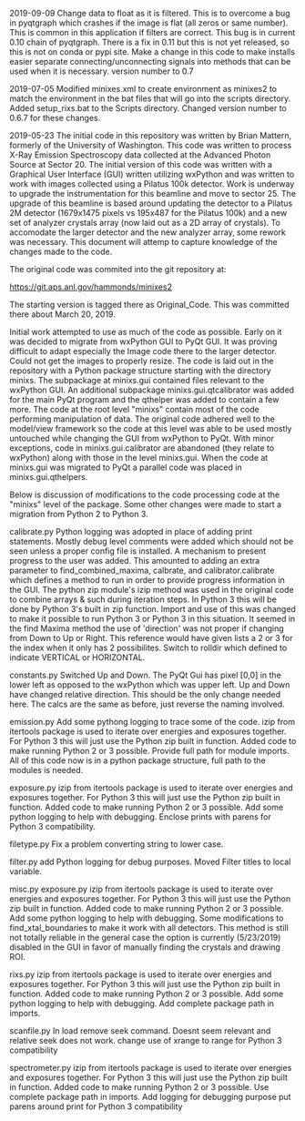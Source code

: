 2019-09-09
Change data to float as it is filtered.  This is to overcome a bug in pyqtgraph
which crashes if the image is flat (all zeros or same number).  This is common 
in this application if filters are correct.  This bug is in current 0.10 chain 
of pyqtgraph.  There is a fix in 0.11 but this is not yet released, so this is 
not on conda or pypi site.  Make a change in this code to make installs easier
separate connecting/unconnecting signals into methods that can be used when it
is necessary.
version number to 0.7

2019-07-05
Modified minixes.xml to create environment as minixes2 to match the 
environment in the bat files that will go into the scripts directory.
Added setup_rixs.bat to the Scripts directory.
Changed version number to 0.6.7 for these changes.



2019-05-23
The initial code in this repository was written by Brian Mattern, formerly
of the University of Washington.  This code was written to process X-Ray 
Emission Spectroscopy data collected at the Advanced Photon Source at 
Sector 20.  The initial version of this code was written with a Graphical
User Interface (GUI) written utilizing wxPython and was written to work
with images collected using a Pilatus 100k detector.
Work is underway to upgrade the instrumentation for this beamline and move
to sector 25.  The upgrade of this beamline is based around updating the 
detector to a Pilatus 2M detector (1679x1475 pixels vs 195x487 for the
Pilatus 100k) and a new set of analyzer crystals array (now laid out as a 
2D array of crystals).
To accomodate the larger detector and the new analyzer array, some rework 
was necessary.  This document will attemp to capture knowledge of the 
changes made to the code.

The original code was commited into the git repository at:

https://git.aps.anl.gov/hammonds/minixes2

The starting version is tagged there as Original_Code.  This was committed 
there about March 20, 2019.  

Initial work attempted to use as much of the code as possible.  Early on 
it was decided to migrate from wxPython GUI to PyQt GUI.  It was proving 
difficult to adapt especially the Image code there to the larger detector.
Could not get the images to properly resize.  The code is laid out in the 
repository with a Python package structure starting with the directory 
minixs.  The subpackage at minixs.gui contained files relevant to the 
wxPython GUI.  An additional subpackage minixs.gui.qtcalibrator was added 
for the main PyQt program and the qthelper was added to contain a few more.
The code at the root level "minixs" contain most of the code performing
manipulation of data.  The original code adhered well to the model/view 
framework so the code at this level was able to be used mostly untouched 
while changing the GUI from wxPython to PyQt.  With minor exceptions, code 
in minixs.gui.calibrator are abandoned (they relate to wxPython) along with 
those in the level minixs.gui.  When the code at minixs.gui was migrated to 
PyQt a parallel code was placed in minixs.gui.qthelpers.  

Below is discussion of modifications to the code processing code at the 
"minixs" level of the package.
Some other changes were made to start a migration from Python 2 to Python
3.

calibrate.py
Python logging was adopted in place of adding print statements.  Mostly 
debug level comments were added which should not be seen unless a proper 
config file is installed.
A mechanism to present progress to the user was added.  This amounted to 
adding an extra parameter to find_combined_maxima, calbrate, and 
calibrator.calibrate which defines a method to run in order to provide 
progress information in the GUI.
The python zip module's izip method was used in the original code to 
combine arrays & such during iteration steps.  In Python 3 this will be 
done by Python 3's built in zip function.  Import and use of this was changed
to make it possible to run Python 3 or Python 3 in this situation.
It seemed in the find Maxima method the use of 'direction' was not proper
if changing from Down to Up or Right.  This reference would have given 
lists a 2 or 3 for the index when it only has 2 possibilites.  Switch to 
rolldir which defined to indicate VERTICAL or HORIZONTAL.

constants.py
Switched Up and Down.  The PyQt Gui has pixel [0,0]  in the lower left 
as opposed to the wxPython which was upper left.  Up and Down have changed 
relative direction.  This should be the only change needed here.  The
calcs are the same as before, just reverse the naming involved.

emission.py
Add some pythong logging to trace some of the code.
izip from itertools package is used to iterate over energies and exposures 
together.  For Python 3 this will just use the Python zip built in
function.  Added code to make running Python 2 or 3 possible.
Provide full path for module imports.  All of this code now is in a 
python package structure, full path to the modules is needed.

exposure.py
izip from itertools package is used to iterate over energies and exposures 
together.  For Python 3 this will just use the Python zip built in
function.  Added code to make running Python 2 or 3 possible.
Add some python logging to help with debugging.
Enclose prints with parens for Python 3 compatibility.

filetype.py
Fix a problem converting string to lower case.

filter.py
add Python logging for debug purposes.
Moved Filter titles to local variable.

misc.py
exposure.py
izip from itertools package is used to iterate over energies and exposures 
together.  For Python 3 this will just use the Python zip built in
function.  Added code to make running Python 2 or 3 possible.
Add some python logging to help with debugging.
Some modifications to find_xtal_boundaries to make it work with all 
detectors.  This method is still not totally reliable in the general case
the option is currently (5/23/2019) disabled in the GUI in favor of 
manually finding the crystals and drawing ROI.

rixs.py
izip from itertools package is used to iterate over energies and exposures 
together.  For Python 3 this will just use the Python zip built in
function.  Added code to make running Python 2 or 3 possible.
Add some python logging to help with debugging.
Add complete package path in imports.

scanfile.py
In load remove seek command.  Doesnt seem relevant and relative seek does
not work.
change use of xrange to range for Python 3 compatibility

spectrometer.py
izip from itertools package is used to iterate over energies and exposures 
together.  For Python 3 this will just use the Python zip built in
function.  Added code to make running Python 2 or 3 possible.
Use complete package path in imports.
Add logging for debugging purpose
put parens around print for Python 3 compatibility



